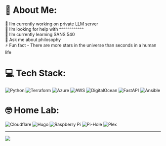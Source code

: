 # 💫 About Me:
🔭 I’m currently working on private LLM server<br/>
🤝 I’m looking for help with ^^^^^^^^^^^^<br/>
🌱 I’m currently learning SANS 540<br/>
💬 Ask me about philosophy <br/>
⚡ Fun fact - There are more stars in the universe than seconds in a human life <br/>


# 💻 Tech Stack:
![Python](https://img.shields.io/badge/python-3670A0?style=for-the-badge&logo=python&logoColor=ffdd54) 
![Terraform](https://img.shields.io/badge/terraform-%235835CC.svg?style=for-the-badge&logo=terraform&logoColor=white) 
![Azure](https://img.shields.io/badge/azure-%230072C6.svg?style=for-the-badge&logo=microsoftazure&logoColor=white) 
![AWS](https://img.shields.io/badge/AWS-%23FF9900.svg?style=for-the-badge&logo=amazon-aws&logoColor=white) 
![DigitalOcean](https://img.shields.io/badge/DigitalOcean-%230167ff.svg?style=for-the-badge&logo=digitalOcean&logoColor=white) 
![FastAPI](https://img.shields.io/badge/FastAPI-005571?style=for-the-badge&logo=fastapi) 
![Ansible](https://img.shields.io/badge/ansible-%231A1918.svg?style=for-the-badge&logo=ansible&logoColor=white) 


# 🤓 Home Lab:
![Cloudflare](https://img.shields.io/badge/Cloudflare-F38020?style=for-the-badge&logo=Cloudflare&logoColor=white) 
![Hugo](https://img.shields.io/badge/Hugo-F38020?style=for-the-badge&logo=hugo&logoColor=white) 
![Raspberry Pi](https://img.shields.io/badge/-RaspberryPi-C51A4A?style=for-the-badge&logo=Raspberry-Pi) 
![Pi-Hole](https://img.shields.io/badge/pihole-%2396060C.svg?style=for-the-badge&logo=pi-hole&logoColor=white) 
![Plex](https://img.shields.io/badge/plex-%23E5A00D.svg?style=for-the-badge&logo=plex&logoColor=white)
<!-- 
![Go](https://img.shields.io/badge/go-%2300ADD8.svg?style=for-the-badge&logo=go&logoColor=white) 
![Splunk](https://img.shields.io/badge/splunk-%23000000.svg?style=for-the-badge&logo=splunk&logoColor=white) 
-->
<!--
# 📊 GitHub Stats:
 ![](https://github-readme-stats.vercel.app/api?username=M4NU5&theme=dark&hide_border=false&include_all_commits=false&count_private=true)<br/> 
![](https://github-readme-streak-stats.herokuapp.com/?user=M4NU5&theme=dark&hide_border=false)<br/>
![](https://github-readme-stats.vercel.app/api/top-langs/?username=M4NU5&theme=dark&hide_border=false&include_all_commits=false&count_private=true&layout=compact)
-->
---
[![](https://visitcount.itsvg.in/api?id=M4NU5&icon=0&color=0)](https://visitcount.itsvg.in)

<!-- Proudly created with GPRM ( https://gprm.itsvg.in ) -->

<!--
**M4NU5/M4NU5** is a ✨ _special_ ✨ repository because its `README.md` (this file) appears on your GitHub profile.

Here are some ideas to get you started:

- 🔭 I’m currently working on ...
- 🌱 I’m currently learning ...
- 👯 I’m looking to collaborate on ...
- 🤔 I’m looking for help with ...
- 💬 Ask me about ...
- 📫 How to reach me: ...
- 😄 Pronouns: ...
- ⚡ Fun fact: ...
-->

